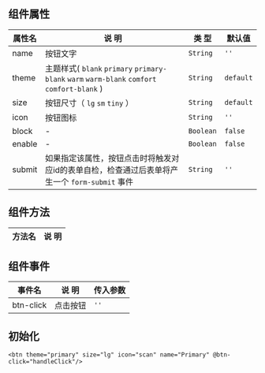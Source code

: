 ## 组件属性

| 属性名      | 说 明         | 类 型 |默认值  |
| ------------- |-----------|------| -----|
| name |  按钮文字  | `String` | `''` |
| theme | 主题样式( `blank` `primary` `primary-blank` `warm` `warm-blank` `comfort` `comfort-blank` ) | `String` | `default` |
| size | 按钮尺寸（ `lg` `sm` `tiny` ） |   `String` | `default` |
| icon | 按钮图标  | `String` | `''` |
| block | - | `Boolean` | `false` |
| enable |- | `Boolean` | `false` |
| submit | 如果指定该属性，按钮点击时将触发对应id的表单自检，检查通过后表单将产生一个 `form-submit` 事件 | `String` | `''` |

## 组件方法

| 方法名 | 说 明 |
|-------|-------|

## 组件事件

| 事件名 | 说 明 | 传入参数 |
|-------|--------|--------|
| btn-click | 点击按钮 | `''` |



## 初始化

```
<btn theme="primary" size="lg" icon="scan" name="Primary" @btn-click="handleClick"/>
```
